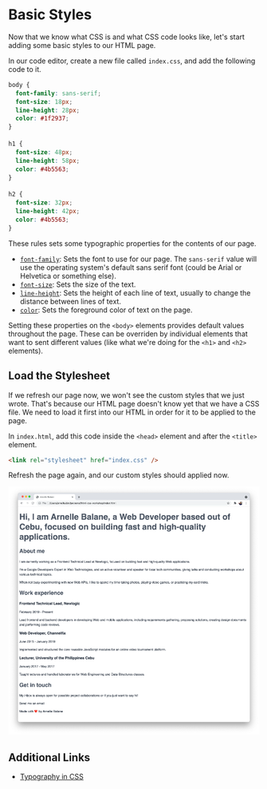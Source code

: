 # Basic Styles

Now that we know what CSS is and what CSS code looks like, let's start adding some basic styles to our HTML page.

In our code editor, create a new file called `index.css`, and add the following code to it.

```css
body {
  font-family: sans-serif;
  font-size: 18px;
  line-height: 28px;
  color: #1f2937;
}

h1 {
  font-size: 48px;
  line-height: 58px;
  color: #4b5563;
}

h2 {
  font-size: 32px;
  line-height: 42px;
  color: #4b5563;
}
```

These rules sets some typographic properties for the contents of our page.

- [`font-family`](https://developer.mozilla.org/en-US/docs/Web/CSS/font-family): Sets the font to use for our page. The `sans-serif` value will use the operating system's default sans serif font (could be Arial or Helvetica or something else).
- [`font-size`](https://developer.mozilla.org/en-US/docs/Web/CSS/font-size): Sets the size of the text.
- [`line-height`](https://developer.mozilla.org/en-US/docs/Web/CSS/line-height): Sets the height of each line of text, usually to change the distance between lines of text.
- [`color`](https://developer.mozilla.org/en-US/docs/Web/CSS/color): Sets the foreground color of text on the page.

Setting these properties on the `<body>` elements provides default values throughout the page. These can be overriden by individual elements that want to sent different values (like what we're doing for the `<h1>` and `<h2>` elements).

## Load the Stylesheet

If we refresh our page now, we won't see the custom styles that we just wrote. That's because our HTML page doesn't know yet that we have a CSS file. We need to load it first into our HTML in order for it to be applied to the page.

In `index.html`, add this code inside the `<head>` element and after the `<title>` element.

```html
<link rel="stylesheet" href="index.css" />
```

Refresh the page again, and our custom styles should applied now.

![CSS basic styles](./images/css-basic-styles.png)

## Additional Links

- [Typography in CSS](https://cssreference.io/typography/)
